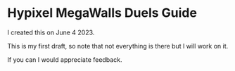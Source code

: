 # Hypixel MegaWalls Duels Guide
I created this on June 4 2023.

This is my first draft, so note that not everything is there but I will work on it.

If you can I would appreciate feedback.
